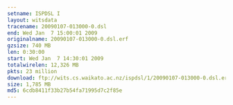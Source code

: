 ```yaml
---
setname: ISPDSL I
layout: witsdata
tracename: 20090107-013000-0.dsl
end: Wed Jan  7 15:00:01 2009
originalname: 20090107-013000-0.dsl.erf
gzsize: 740 MB
len: 0:30:00
start: Wed Jan  7 14:30:01 2009
totalwirelen: 12,326 MB
pkts: 23 million
download: ftp://wits.cs.waikato.ac.nz/ispdsl/1/20090107-013000-0.dsl.erf.gz
size: 1,785 MB
md5: 6cdb8411f33b27b54fa71995d7c2f85e
---
```

